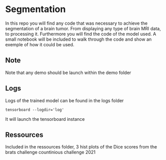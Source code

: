 # Segmentation

In this repo you will find any code that was necessary to achieve the segmentation of a brain tumor.
From displaying any type of brain MRI data, to processing it.
Furthermore you will find the code of the model used.
A small notebook will be included to walk through the code and show an exemple of how it could be used.


## Note

Note that any demo should be launch within the demo folder 


## Logs

Logs of the trained model can be found in the logs folder

``` tensorboard --logdir='log' ```

It will launch the tensorboard instance

## Ressources 

Included in the ressources folder, 3 hist plots of the Dice scores from the brats challenge countinious challenge 2021